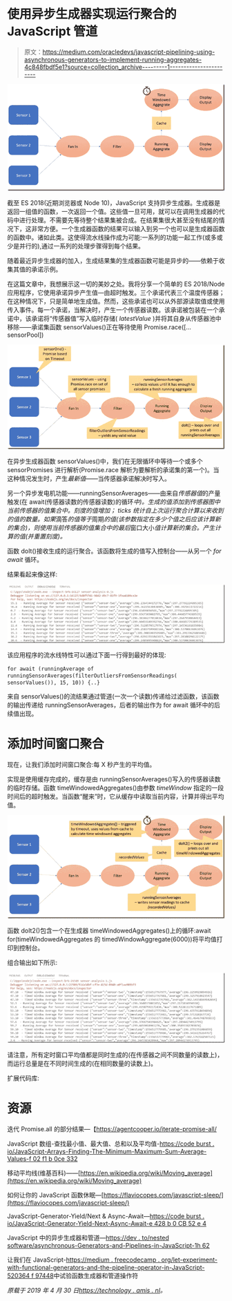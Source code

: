 # 使用异步生成器实现运行聚合的 JavaScript 管道

> 原文：<https://medium.com/oracledevs/javascript-pipelining-using-asynchronous-generators-to-implement-running-aggregates-4c848fbdf5e1?source=collection_archive---------1----------------------->

![](img/4cc11c7e2d3d7d13274c32f12e839748.png)

截至 ES 2018(近期浏览器或 Node 10)，JavaScript 支持异步生成器。生成器是返回一组值的函数，一次返回一个值。这些值一旦可用，就可以在调用生成器的代码中进行处理。不需要先等待整个结果集被合成。在结果集很大甚至没有结尾的情况下，这非常方便。一个生成器函数的结果可以输入到另一个也可以是生成器函数的函数中。诸如此类。这使得流水线操作成为可能:一系列的功能一起工作(或多或少是并行的),通过一系列的处理步骤得到每个结果。

随着最近异步生成器的加入，生成结果集的生成器函数可能是异步的——依赖于收集其值的承诺示例。

在这篇文章中，我想展示这一切的美妙之处。我将分享一个简单的 ES 2018/Node 应用程序，它使用承诺异步产生值—由超时触发。三个承诺代表三个温度传感器；在这种情况下，只是简单地生成值。然而，这些承诺也可以从外部源读取值或使用传入事件。每一个承诺，当解决时，产生一个传感器读数。该承诺被包装在一个承诺中，该承诺将“传感器值”写入临时存储( *latestValue* )并将其自身从传感器池中移除——承诺集函数 sensorValues()正在等待使用 Promise.race([…sensorPool])

![](img/4b0a5c5cea52348707a172e0a8307024.png)

在异步生成器函数 sensorValues()中，我们在无限循环中等待一个或多个 sensorPromises 进行解析(Promise.race 解析为要解析的承诺集的第一个)。当这种情况发生时，产生*最新值*——当传感器承诺解决时写入。

另一个异步发电机功能——runningSensorAverages——由来自*传感器值*的产量触发(在 await(传感器读数的传感器读数)的循环*中)。生成的值添加到传感器图中当前传感器的值集合中。*刻度*的值增加； *ticks* 统计自上次运行聚合计算以来收到的值的数量。如果*滴答*的值等于*周期*的值(该参数指定在多少个值之后应该计算新的集合)，则使用当前传感器的值集合中的最后*窗口大小*值计算新的集合。产生计算的值(并重置刻度)。*

函数 doIt()接收生成的运行聚合。该函数将生成的值写入控制台——从另一个 *for await* 循环。

结果看起来像这样:

![](img/d573030bea92acd5731c5b9d62ad69d5.png)

该应用程序的流水线特性可以通过下面一行得到最好的体现:

```
for await (runningAverage of runningSensorAverages(filterOutliersFromSensorReadings( sensorValues()), 15, 10)) {..}
```

来自 sensorValues()的流结果通过管道(一次一个读数)传递给过滤函数，该函数的输出传递给 runningSensorAverages，后者的输出作为 for await 循环中的后续值出现。

# 添加时间窗口聚合

现在，让我们添加时间窗口聚合:每 X 秒产生的平均值。

实现是使用缓存完成的，缓存是由 runningSensorAverages()写入的传感器读数的临时存储。函数 timeWindowedAggregates()由参数 *timeWindow* 指定的一段时间后的超时触发。当函数“醒来”时，它从缓存中读取当前内容，计算并得出平均值。

![](img/859da99ed386dae7b07b99c6e41de552.png)

函数 doIt2()包含一个在生成器 timeWindowedAggregates()上的循环:await for(timeWindowedAggregates 的 timedWindowAggregate(6000))将平均值打印到控制台。

组合输出如下所示:

![](img/177a0a423d3b344000a6ec9b601e604c.png)

请注意，所有定时窗口平均值都是同时生成的(在传感器之间不同数量的读数上)，而运行总量是在不同时间生成的(在相同数量的读数上)。

扩展代码库:

# 资源

迭代 Promise.all 的部分结果—【https://agentcooper.io/iterate-promise-all/ 

JavaScript 数组-查找最小值、最大值、总和以及平均值-[https://code burst . io/JavaScript-Arrays-Finding-The-Minimum-Maximum-Sum-Average-Values-f 02 f1 b 0ce 332](https://codeburst.io/javascript-arrays-finding-the-minimum-maximum-sum-average-values-f02f1b0ce332)

移动平均线(维基百科)——[https://en.wikipedia.org/wiki/Moving_average](https://en.wikipedia.org/wiki/Moving_average)

如何让你的 JavaScript 函数休眠—[https://flaviocopes.com/javascript-sleep/](https://flaviocopes.com/javascript-sleep/)

JavaScript-Generator-Yield/Next & Async-Await—[https://code burst . io/JavaScript-Generator-Yield-Next-Async-Await-e 428 b 0 CB 52 e 4](https://codeburst.io/javascript-generator-yield-next-async-await-e428b0cb52e4)

JavaScript 中的异步生成器和管道—[https://dev . to/nested software/asynchronous-Generators-and-Pipelines-in-JavaScript-1h 62](https://dev.to/nestedsoftware/asynchronous-generators-and-pipelines-in-javascript--1h62)

让我们在 JavaScript-[https://medium . freecodecamp . org/let-experiment-with-functional-generators-and-the-pipeline-operator-in-JavaScript-520364 f 97448](https://medium.freecodecamp.org/lets-experiment-with-functional-generators-and-the-pipeline-operator-in-javascript-520364f97448)中试验函数生成器和管道操作符

*原载于 2019 年 4 月 30 日*[*https://technology . amis . nl*](https://technology.amis.nl/2019/04/30/javascript-pipelining-using-asynchronous-generators-to-implement-running-aggregates/)*。*